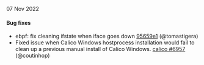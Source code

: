 07 Nov 2022

#### Bug fixes

- ebpf: fix cleaning ifstate when iface goes down [95659e1](https://github.com/projectcalico/calico/commit/95659e1167b49a24adb60abc79f279935f7d82cc) (@tomastigera)
- Fixed issue when Calico Windows hostprocess installation would fail to clean up a previous manual install of Calico Windows. [calico #6957](https://github.com/projectcalico/calico/pull/6957) (@coutinhop)
